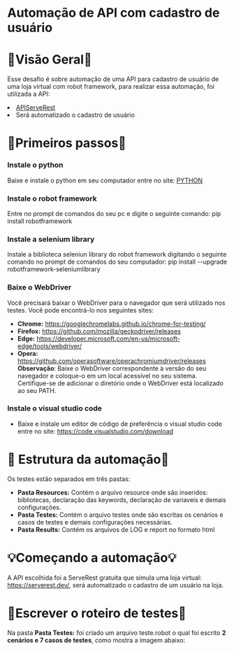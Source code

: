 # Automação de API com cadastro de usuário #

# 👀Visão Geral👀 #
Esse desafio é sobre automação de uma API para cadastro de usuário de uma loja virtual com robot framework, para realizar essa automação, foi utilizada a API: 
<li><a href="https://serverest.dev/" rel=nofollow>APIServeRest</a></li>
<li>Será automatizado o cadastro de usuário</li>

# 🏃Primeiros passos🏃 #
### Instale o python ###
Baixe e instale o python em seu computador entre no site: <a href="https://www.python.org/downloads/" rel=nofollow>PYTHON</a>
### Instale o robot framework ###
Entre no prompt de comandos do seu pc e digite o seguinte comando: pip install robotframework
### Instale a selenium library ###
Instale a biblioteca seleniun library do robot framework digitando o seguinte comando no prompt de comandos do seu computador: pip install --upgrade robotframework-seleniumlibrary
### Baixe o WebDriver ###
Você precisará baixar o WebDriver para o navegador que será utilizado nos testes. Você pode encontrá-lo nos seguintes sites:
+ **Chrome:** https://googlechromelabs.github.io/chrome-for-testing/
+ **Firefox:** https://github.com/mozilla/geckodriver/releases
+ **Edge:** https://developer.microsoft.com/en-us/microsoft-edge/tools/webdriver/
+ **Opera:** https://github.com/operasoftware/operachromiumdriver/releases
**Observação**: Baixe o WebDriver correspondente à versão do seu navegador e coloque-o em um local acessível no seu sistema. Certifique-se de adicionar o diretório onde o WebDriver está localizado ao seu PATH.
### Instale o visual studio code ###
+ Baixe e instale um editor de código de preferência o visual studio code entre no site: https://code.visualstudio.com/download

# 🔨 Estrutura da automação🔨  #

Os testes estão separados em três pastas:
+ **Pasta Resources:** Contém o arquivo resource onde são inseridos: bibliotecas, declaração das keywords, declaração de variaveis e demais configurações.
+ **Pasta Testes:** Contém o arquivo testes onde são escritas os cenários e casos de testes e demais configurações necessárias.
+ **Pasta Results:** Contém os arquivos de LOG e report no formato html

# 💡Começando a automação💡 #
A API escolhida foi a ServeRest gratuita que simula uma loja virtual: https://serverest.dev/,  será automatizado o cadastro de um usuário na loja.

# 📝Escrever o roteiro de testes📝 #
Na pasta **Pasta Testes:** foi criado um arquivo teste.robot o qual foi escrito **2 cenários e 7 casos de testes**, como mostra a imagem abaixo: 
  

